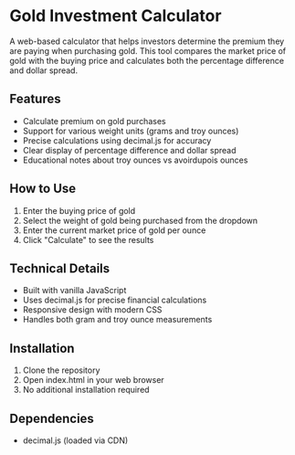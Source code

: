 # Gold Investment Calculator

A web-based calculator that helps investors determine the premium they are paying when purchasing gold. This tool compares the market price of gold with the buying price and calculates both the percentage difference and dollar spread.

## Features

- Calculate premium on gold purchases
- Support for various weight units (grams and troy ounces)
- Precise calculations using decimal.js for accuracy
- Clear display of percentage difference and dollar spread
- Educational notes about troy ounces vs avoirdupois ounces

## How to Use

1. Enter the buying price of gold
2. Select the weight of gold being purchased from the dropdown
3. Enter the current market price of gold per ounce
4. Click "Calculate" to see the results

## Technical Details

- Built with vanilla JavaScript
- Uses decimal.js for precise financial calculations
- Responsive design with modern CSS
- Handles both gram and troy ounce measurements

## Installation

1. Clone the repository
2. Open index.html in your web browser
3. No additional installation required

## Dependencies

- decimal.js (loaded via CDN)
